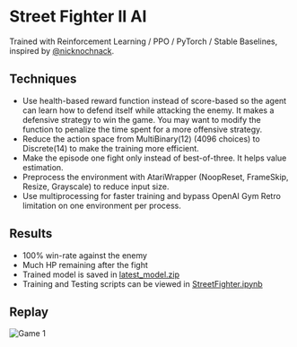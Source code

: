 # Street Fighter II AI

Trained with Reinforcement Learning / PPO / PyTorch / Stable Baselines, inspired by [@nicknochnack](https://github.com/nicknochnack/StreetFighterRL).

## Techniques

-   Use health-based reward function instead of score-based so the agent can learn how to defend itself while attacking the enemy. It makes a defensive strategy to win the game. You may want to modify the function to penalize the time spent for a more offensive strategy.
-   Reduce the action space from MultiBinary(12) (4096 choices) to Discrete(14) to make the training more efficient.
-   Make the episode one fight only instead of best-of-three. It helps value estimation.
-   Preprocess the environment with AtariWrapper (NoopReset, FrameSkip, Resize, Grayscale) to reduce input size.
-   Use multiprocessing for faster training and bypass OpenAI Gym Retro limitation on one environment per process.

## Results

-   100% win-rate against the enemy
-   Much HP remaining after the fight
-   Trained model is saved in [latest_model.zip](latest_model.zip)
-   Training and Testing scripts can be viewed in [StreetFighter.ipynb](StreetFighter.ipynb)

## Replay

![Game 1](replays/game_1.gif)
